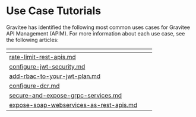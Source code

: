 # Use Case Tutorials

Gravitee has identified the following most common uses cases for Gravitee API Management (APIM). For more information about each use case, see the following articles:&#x20;

<table data-view="cards"><thead><tr><th data-type="content-ref"></th><th></th><th></th></tr></thead><tbody><tr><td><a href="rate-limit-rest-apis.md">rate-limit-rest-apis.md</a></td><td></td><td></td></tr><tr><td><a href="configure-jwt-security.md">configure-jwt-security.md</a></td><td></td><td></td></tr><tr><td><a href="add-rbac-to-your-jwt-plan.md">add-rbac-to-your-jwt-plan.md</a></td><td></td><td></td></tr><tr><td><a href="configure-dcr.md">configure-dcr.md</a></td><td></td><td></td></tr><tr><td><a href="secure-and-expose-grpc-services.md">secure-and-expose-grpc-services.md</a></td><td></td><td></td></tr><tr><td><a href="expose-soap-webservices-as-rest-apis.md">expose-soap-webservices-as-rest-apis.md</a></td><td></td><td></td></tr></tbody></table>

